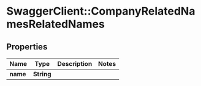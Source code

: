 # SwaggerClient::CompanyRelatedNamesRelatedNames

## Properties
Name | Type | Description | Notes
------------ | ------------- | ------------- | -------------
**name** | **String** |  | 


